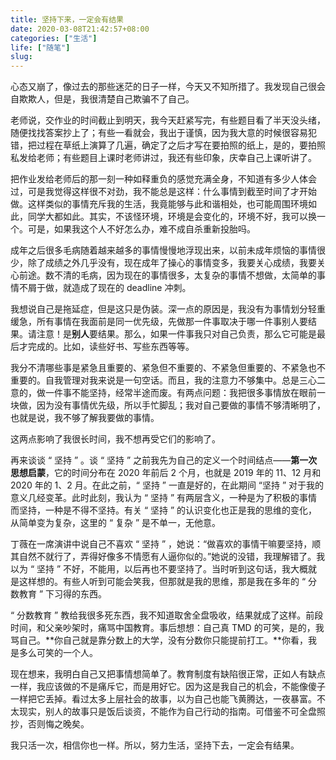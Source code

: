 ```yaml
---
title: 坚持下来，一定会有结果
date: 2020-03-08T21:42:57+08:00
categories: ["生活"]
life: ["随笔"]
slug: 
---
```


心态又崩了，像过去的那些迷茫的日子一样，今天又不知所措了。我发现自己很会自欺欺人，但是，我很清楚自己欺骗不了自己。

老师说，交作业的时间截止到明天，我今天赶紧写完，有些题目看了半天没头绪，随便找找答案抄上了；有些一看就会，我出于谨慎，因为我大意的时候很容易犯错，把过程在草纸上演算了几遍，确定了之后才写在要拍照的纸上，是的，要拍照私发给老师；有些题目上课时老师讲过，我还有些印象，庆幸自己上课听讲了。

把作业发给老师后的那一刻一种如释重负的感觉充满全身，不知道有多少人体会过，可是我觉得这样很不对劲，我不能总是这样：什么事情到截至时间了才开始做。这样类似的事情充斥我的生活，我竟能够与此和谐相处，也可能周围环境如此，同学大都如此。其实，不该怪环境，环境是会变化的，环境不好，我可以换一个。可是，如果我这个人不好怎么办，难不成自杀重新投胎吗。

成年之后很多毛病随着越来越多的事情慢慢地浮现出来，以前未成年烦恼的事情很少，除了成绩之外几乎没有，现在成年了操心的事情变多，我要关心成绩，我要关心前途。数不清的毛病，因为现在的事情很多，太复杂的事情不想做，太简单的事情不屑于做，就造成了现在的 deadline 冲刺。

我想说自己是拖延症，但是这只是伪装。深一点的原因是，我没有为事情划分轻重缓急，所有事情在我面前是同一优先级，先做那一件事取决于哪一件事别人要结果。请注意！是**别人**要结果。那么，如果一件事我只对自己负责，那么它可能是最后才完成的。比如，读些好书、写些东西等等。

我分不清哪些事是紧急且重要的、紧急但不重要的、不紧急但重要的、不紧急也不重要的。自我管理对我来说是一句空话。而且，我的注意力不够集中。总是三心二意的，做一件事不能坚持，经常半途而废。有两点问题：我把很多事情放在眼前一块做，因为没有事情优先级，所以手忙脚乱；我对自己要做的事情不够清晰明了，也就是说，我不够了解我要做的事情。

这两点影响了我很长时间，我不想再受它们的影响了。

再来谈谈 “ 坚持 ” 。谈 “ 坚持 ” 之前我先为自己的定义一个时间结点——**第一次思想启蒙**，它的时间分布在 2020 年前后 2 个月，也就是 2019 年的 11、12 月和 2020 年的 1、2 月。在此之前，“ 坚持 ” 一直是好的，在此期间 “坚持 ” 对于我的意义几经变革。此时此刻，我认为 “ 坚持 ” 有两层含义，一种是为了积极的事情而坚持，一种是不得不坚持。有关 “ 坚持 ” 的认识变化也正是我的思维的变化，从简单变为复杂，这里的 “ 复杂 ” 是不单一，无他意。

丁薇在一席演讲中说自己不喜欢 “ 坚持 ” ，她说：“做喜欢的事情干嘛要坚持，顺其自然不就行了，弄得好像多不情愿有人逼你似的。”她说的没错，我理解错了。我以为 “ 坚持 ” 不好，不能用，以后再也不要坚持了。当时听到这句话，我大概就是这样想的。有些人听到可能会笑我，但那就是我的思维，那是我在多年的 “ 分数教育 ” 下习得的东西。

“ 分数教育 ” 教给我很多死东西，我不知道取舍全盘吸收，结果就成了这样。前段时间，和父亲吵架时，痛骂中国教育。事后想想：自己真 TMD 的可笑，是的，我骂自己。**你自己就是靠分数上的大学，没有分数你只能提前打工。**你看，我是多么可笑的一个人。

现在想来，我明白自己又把事情想简单了。教育制度有缺陷很正常，正如人有缺点一样，我应该做的不是痛斥它，而是用好它。因为这是我自己的机会，不能像傻子一样把它丢掉。看过太多上层社会的故事，以为自己也能飞黄腾达，一夜暴富。不太现实，别人的故事只是饭后谈资，不能作为自己行动的指南。可借鉴不可全盘照抄，否则悔之晚矣。

我只活一次，相信你也一样。所以，努力生活，坚持下去，一定会有结果。